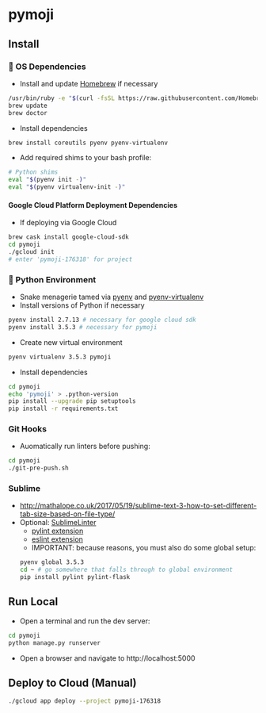 # pymoji


## Install

### 🍺 OS Dependencies

- Install and update [Homebrew](https://brew.sh/) if necessary
```bash
/usr/bin/ruby -e "$(curl -fsSL https://raw.githubusercontent.com/Homebrew/install/master/install)"
brew update
brew doctor
```
- Install dependencies
```bash
brew install coreutils pyenv pyenv-virtualenv
```
- Add required shims to your bash profile:
```bash
# Python shims
eval "$(pyenv init -)"
eval "$(pyenv virtualenv-init -)"
```

#### Google Cloud Platform Deployment Dependencies
- If deploying via Google Cloud
```bash
brew cask install google-cloud-sdk
cd pymoji
./gcloud init
# enter 'pymoji-176318' for project
```

### 🐍 Python Environment

- Snake menagerie tamed via [pyenv](https://github.com/pyenv/) and [pyenv-virtualenv](https://github.com/pyenv/pyenv-virtualenv)
- Install versions of Python if necessary
```bash
pyenv install 2.7.13 # necessary for google cloud sdk
pyenv install 3.5.3 # necessary for pymoji
```
- Create new virtual environment
```bash
pyenv virtualenv 3.5.3 pymoji
```
- Install dependencies
```bash
cd pymoji
echo 'pymoji' > .python-version
pip install --upgrade pip setuptools
pip install -r requirements.txt
```

### Git Hooks

- Auomatically run linters before pushing:
```bash
cd pymoji
./git-pre-push.sh
```

### Sublime
- http://mathalope.co.uk/2017/05/19/sublime-text-3-how-to-set-different-tab-size-based-on-file-type/
- Optional: [SublimeLinter](http://sublimelinter.readthedocs.io/en/latest/)
  - [pylint extension](https://packagecontrol.io/packages/SublimeLinter-pylint)
  - [eslint extension](https://packagecontrol.io/packages/SublimeLinter-contrib-eslint)
  - IMPORTANT: because reasons, you must also do some global setup:
  ```bash
  pyenv global 3.5.3
  cd ~ # go somewhere that falls through to global environment
  pip install pylint pylint-flask
  ```


## Run Local

- Open a terminal and run the dev server:
```bash
cd pymoji
python manage.py runserver
```

- Open a browser and navigate to http://localhost:5000


## Deploy to Cloud (Manual)

```bash
./gcloud app deploy --project pymoji-176318
```


